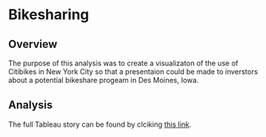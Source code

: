 # Bikesharing

## Overview
The purpose of this analysis was to create a visualizaton of the use of Citibikes in New York City so that a presentaion could be made to inverstors about a potential bikeshare progeam in Des Moines, Iowa. 

## Analysis
The full Tableau story can be found by clciking [this link](https://public.tableau.com/app/profile/noi1660/viz/NYCBikeshareChallenge_16626754778860/NYCCitiBikeReport).
